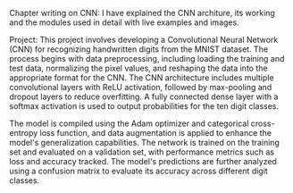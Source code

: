 Chapter writing on CNN: I have explained the CNN architure, its working and the modules used in detail with live examples and images.

Project:
This project involves developing a Convolutional Neural Network (CNN) for recognizing handwritten digits from the MNIST dataset. The process begins with data preprocessing, including loading the training and test data, normalizing the pixel values, and reshaping the data into the appropriate format for the CNN. The CNN architecture includes multiple convolutional layers with ReLU activation, followed by max-pooling and dropout layers to reduce overfitting. A fully connected dense layer with a softmax activation is used to output probabilities for the ten digit classes.

The model is compiled using the Adam optimizer and categorical cross-entropy loss function, and data augmentation is applied to enhance the model's generalization capabilities. The network is trained on the training set and evaluated on a validation set, with performance metrics such as loss and accuracy tracked. The model's predictions are further analyzed using a confusion matrix to evaluate its accuracy across different digit classes.
